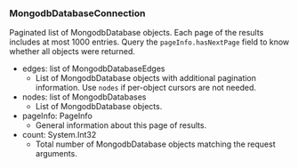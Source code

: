 ### MongodbDatabaseConnection
Paginated list of MongodbDatabase objects. Each page of the results includes at most 1000 entries. Query the `pageInfo.hasNextPage` field to know whether all objects were returned.

- edges: list of MongodbDatabaseEdges
  - List of MongodbDatabase objects with additional pagination information. Use `nodes` if per-object cursors are not needed.
- nodes: list of MongodbDatabases
  - List of MongodbDatabase objects.
- pageInfo: PageInfo
  - General information about this page of results.
- count: System.Int32
  - Total number of MongodbDatabase objects matching the request arguments.
